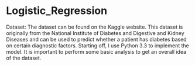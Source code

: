 # Logistic_Regression
Dataset: The dataset can be found on the Kaggle website. This dataset is originally from the National Institute of Diabetes and Digestive and Kidney Diseases and can be used to predict whether a patient has diabetes based on certain diagnostic factors. Starting off, I use Python 3.3 to implement the model. It is important to perform some basic analysis to get an overall idea of the dataset.
